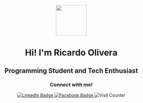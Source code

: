 <div id="header" align="center">
  <img src="https://media.giphy.com/media/M9gbBd9nbDrOTu1Mqx/giphy.gif" width="100"/>
  <h1>Hi! I'm Ricardo Olivera</h1>
  <h2>Programming Student and Tech Enthusiast</h2>
</div>

<div id="badges" align="center">
  <h3>Connect with me!</h3>
  <a href="https://www.linkedin.com/in/ricardo-hector-olivera/">
    <img src="https://img.shields.io/badge/LinkedIn-blue?style=for-the-badge&logo=linkedin&logoColor=white" alt="LinkedIn Badge"/>
  </a>
  <a href="https://www.facebook.com/profile.php?id=100014292158299"/>
    <img src="https://img.shields.io/badge/Facebook-blue?style=for-the-badge&logo=facebook&logoColor=white" alt="Facebook Badge"/>
  </a>
  <img src="https://komarev.com/ghpvc/?username=r1ckt&style=flat-square&color=blue" alt="Visit Counter"/>
</div>

<div id="knowledge" align="center">

  <img href="https://raw.githubusercontent.com/devicons/devicon/master/icons/java/java-original.svg" />
  <img href="https://camo.githubusercontent.com/4545b55c7771bbd175235c80b518dcbbf2f6ee0b984a51ad9363cba8cb70e67c/68747470733a2f2f7777772e766563746f726c6f676f2e7a6f6e652f6c6f676f732f737072696e67696f2f737072696e67696f2d69636f6e2e737667" />
  
  <img href="https://raw.githubusercontent.com/devicons/devicon/master/icons/javascript/javascript-original.svg" />
  <img href="https://raw.githubusercontent.com/devicons/devicon/master/icons/mysql/mysql-original-wordmark.svg" />
  <img href="https://raw.githubusercontent.com/devicons/devicon/master/icons/html5/html5-original-wordmark.svg" />
  <img href="https://raw.githubusercontent.com/devicons/devicon/master/icons/css3/css3-original-wordmark.svg" />
  <img href="https://raw.githubusercontent.com/devicons/devicon/master/icons/bootstrap/bootstrap-plain-wordmark.svg" />
  
</div>

